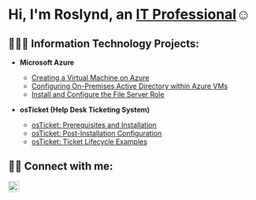 <h1>Hi, I'm Roslynd, an <a href="https://www.linkedin.com/in/roslynd-williams">IT Professional</a>☺</h1>

<h2>👩🏿‍💻 Information Technology Projects:</h2>

- <b>Microsoft Azure</b>
  - [Creating a Virtual Machine on Azure](https://github.com/roslyndwilliams/virtual-machine)
  - [Configuring On-Premises Active Directory within Azure VMs](https://github.com/roslyndwilliams/configure-ad)
  - [Install and Configure the File Server Role](https://github.com/RoslyndWilliams/install-and-configure-the-file-server-role)


- <b>osTicket (Help Desk Ticketing System)</b>
  - [osTicket: Prerequisites and Installation](https://github.com/roslyndwilliams/osticket-prereqs)
  - [osTicket: Post-Installation Configuration](https://github.com/roslyndwilliams/post-install-config)
  - [osTicket: Ticket Lifecycle Examples](https://github.com/roslyndwilliams/ticket-lifecycle)


<h2>🤳🏿 Connect with me:</h2>

[<img align="left" alt="Roslynd | LinkedIn" width="22px" src="https://cdn.jsdelivr.net/npm/simple-icons@v3/icons/linkedin.svg" />][linkedin]

[linkedin]: https://www.linkedin.com/in/roslynd-williams
